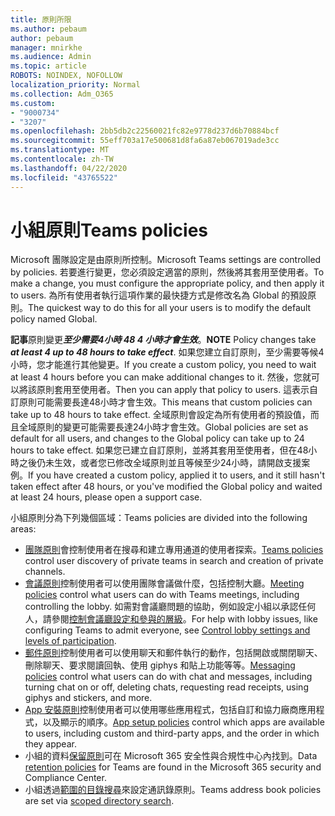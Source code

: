 ```yaml
---
title: 原則所限
ms.author: pebaum
author: pebaum
manager: mnirkhe
ms.audience: Admin
ms.topic: article
ROBOTS: NOINDEX, NOFOLLOW
localization_priority: Normal
ms.collection: Adm_O365
ms.custom:
- "9000734"
- "3207"
ms.openlocfilehash: 2bb5db2c22560021fc82e9778d237d6b70884bcf
ms.sourcegitcommit: 55eff703a17e500681d8fa6a87eb067019ade3cc
ms.translationtype: MT
ms.contentlocale: zh-TW
ms.lasthandoff: 04/22/2020
ms.locfileid: "43765522"
---
```

# <a name="teams-policies"></a><span data-ttu-id="676c3-102">小組原則</span><span class="sxs-lookup"><span data-stu-id="676c3-102">Teams policies</span></span>

<span data-ttu-id="676c3-103">Microsoft 團隊設定是由原則所控制。</span><span class="sxs-lookup"><span data-stu-id="676c3-103">Microsoft Teams settings are controlled by policies.</span></span> <span data-ttu-id="676c3-104">若要進行變更，您必須設定適當的原則，然後將其套用至使用者。</span><span class="sxs-lookup"><span data-stu-id="676c3-104">To make a change, you must configure the appropriate policy, and then apply it to users.</span></span> <span data-ttu-id="676c3-105">為所有使用者執行這項作業的最快捷方式是修改名為 Global 的預設原則。</span><span class="sxs-lookup"><span data-stu-id="676c3-105">The quickest way to do this for all your users is to modify the default policy named Global.</span></span> 

<span data-ttu-id="676c3-106">**記事**原則變更***至少需要4小時 48 4 小時才會生效***。</span><span class="sxs-lookup"><span data-stu-id="676c3-106">**NOTE** Policy changes take ***at least 4 up to 48 hours to take effect***.</span></span> <span data-ttu-id="676c3-107">如果您建立自訂原則，至少需要等候4小時，您才能進行其他變更。</span><span class="sxs-lookup"><span data-stu-id="676c3-107">If you create a custom policy, you need to wait at least 4 hours before you can make additional changes to it.</span></span> <span data-ttu-id="676c3-108">然後，您就可以將該原則套用至使用者。</span><span class="sxs-lookup"><span data-stu-id="676c3-108">Then you can apply that policy to users.</span></span> <span data-ttu-id="676c3-109">這表示自訂原則可能需要長達48小時才會生效。</span><span class="sxs-lookup"><span data-stu-id="676c3-109">This means that custom policies can take up to 48 hours to take effect.</span></span> <span data-ttu-id="676c3-110">全域原則會設定為所有使用者的預設值，而且全域原則的變更可能需要長達24小時才會生效。</span><span class="sxs-lookup"><span data-stu-id="676c3-110">Global policies are set as default for all users, and changes to the Global policy can take up to 24 hours to take effect.</span></span> <span data-ttu-id="676c3-111">如果您已建立自訂原則，並將其套用至使用者，但在48小時之後仍未生效，或者您已修改全域原則並且等候至少24小時，請開啟支援案例。</span><span class="sxs-lookup"><span data-stu-id="676c3-111">If you have created a custom policy, applied it to users, and it still hasn't taken effect after 48 hours, or you've modified the Global policy and waited at least 24 hours, please open a support case.</span></span>

<span data-ttu-id="676c3-112">小組原則分為下列幾個區域：</span><span class="sxs-lookup"><span data-stu-id="676c3-112">Teams policies are divided into the following areas:</span></span>

- <span data-ttu-id="676c3-113">[團隊原則](https://docs.microsoft.com/MicrosoftTeams/teams-policies)會控制使用者在搜尋和建立專用通道的使用者探索。</span><span class="sxs-lookup"><span data-stu-id="676c3-113">[Teams policies](https://docs.microsoft.com/MicrosoftTeams/teams-policies) control user discovery of private teams in search and creation of private channels.</span></span>  
- <span data-ttu-id="676c3-114">[會議原則](https://docs.microsoft.com/microsoftteams/meeting-policies-in-teams)控制使用者可以使用團隊會議做什麼，包括控制大廳。</span><span class="sxs-lookup"><span data-stu-id="676c3-114">[Meeting policies](https://docs.microsoft.com/microsoftteams/meeting-policies-in-teams) control what users can do with Teams meetings, including controlling the lobby.</span></span> <span data-ttu-id="676c3-115">如需對會議廳問題的協助，例如設定小組以承認任何人，請參閱[控制會議廳設定和參與的層級](https://docs.microsoft.com/alchemyinsights/bypass-lobby)。</span><span class="sxs-lookup"><span data-stu-id="676c3-115">For help with lobby issues, like configuring Teams to admit everyone, see [Control lobby settings and levels of participation](https://docs.microsoft.com/alchemyinsights/bypass-lobby).</span></span>
- <span data-ttu-id="676c3-116">[郵件原則](https://docs.microsoft.com/microsoftteams/messaging-policies-in-teams)控制使用者可以使用聊天和郵件執行的動作，包括開啟或關閉聊天、刪除聊天、要求閱讀回執、使用 giphys 和貼上功能等等。</span><span class="sxs-lookup"><span data-stu-id="676c3-116">[Messaging policies](https://docs.microsoft.com/microsoftteams/messaging-policies-in-teams) control what users can do with chat and messages, including turning chat on or off, deleting chats, requesting read receipts, using giphys and stickers, and more.</span></span>
- <span data-ttu-id="676c3-117">[App 安裝原則](https://docs.microsoft.com/MicrosoftTeams/teams-app-setup-policies)控制使用者可以使用哪些應用程式，包括自訂和協力廠商應用程式，以及顯示的順序。</span><span class="sxs-lookup"><span data-stu-id="676c3-117">[App setup policies](https://docs.microsoft.com/MicrosoftTeams/teams-app-setup-policies) control which apps are available to users, including custom and third-party apps, and the order in which they appear.</span></span>  
- <span data-ttu-id="676c3-118">小組的資料[保留原則](https://docs.microsoft.com/microsoftteams/retention-policies)可在 Microsoft 365 安全性與合規性中心內找到。</span><span class="sxs-lookup"><span data-stu-id="676c3-118">Data [retention policies](https://docs.microsoft.com/microsoftteams/retention-policies) for Teams are found in the Microsoft 365 security and Compliance Center.</span></span>
- <span data-ttu-id="676c3-119">小組透過[範圍的目錄搜尋](https://docs.microsoft.com/MicrosoftTeams/teams-scoped-directory-search)來設定通訊錄原則。</span><span class="sxs-lookup"><span data-stu-id="676c3-119">Teams address book policies are set via [scoped directory search](https://docs.microsoft.com/MicrosoftTeams/teams-scoped-directory-search).</span></span>